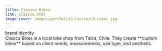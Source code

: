 ```yaml
---
title: Clasica Bikes
link: clasica.html
image-cover: images/portfolio/clasica/cb-cover.jpg
---
```

<div class="skills">
  <span class="skill">brand identity</span>
</div>
Clasica Bikes is a local bike shop from Talca, Chile. They create **custom bikes** based on client needs, measurements, use type, and aesthetic.
